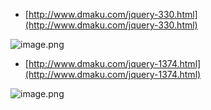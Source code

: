 - [http://www.dmaku.com/jquery-330.html](http://www.dmaku.com/jquery-330.html)

![image.png](https://shub-1251708715.cos.ap-guangzhou.myqcloud.com/elog-cookbook-img/Fv-xDqr1Xd2JR81tHO0gLR6f2lTf.png)

- [http://www.dmaku.com/jquery-1374.html](http://www.dmaku.com/jquery-1374.html)

![image.png](https://shub-1251708715.cos.ap-guangzhou.myqcloud.com/elog-cookbook-img/FndIUvdmMpCQUVpCQFDt0L2wE9YS.png)
